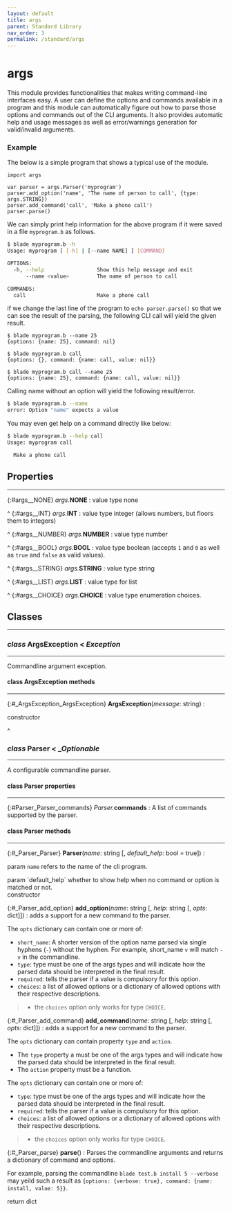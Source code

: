 ```yaml
---
layout: default
title: args
parent: Standard Library
nav_order: 3
permalink: /standard/args
---
```


# args

This module provides functionalities that makes writing command-line 
interfaces easy. A user can define the options and commands available 
in a program and this module can automatically figure out how to parse 
those options and commands out of the CLI arguments. It also provides 
automatic help and usage messages as well as error/warnings generation 
for valid/invalid arguments.

### Example

The below is a simple program that shows a typical use of the module.

```blade
import args

var parser = args.Parser('myprogram')
parser.add_option('name', 'The name of person to call', {type: args.STRING})
parser.add_command('call', 'Make a phone call')
parser.parse()
```

We can simply print help information for the above program if it were saved 
in a file `myprogram.b` as follows.

```sh
$ blade myprogram.b -h 
Usage: myprogram [ [-h] | [--name NAME] ] [COMMAND]

OPTIONS:
  -h, --help                 Show this help message and exit
      --name <value>         The name of person to call

COMMANDS:
  call                       Make a phone call
```

if we change the last line of the program to `echo parser.parse()` so that we 
can see the result of the parsing, the following CLI call will yield the given result.

```terminal
$ blade myprogram.b --name 25
{options: {name: 25}, command: nil}

$ blade myprogram.b call  
{options: {}, command: {name: call, value: nil}}

$ blade myprogram.b call --name 25
{options: {name: 25}, command: {name: call, value: nil}}
```

Calling name without an option will yield the following result/error.

```sh
$ blade myprogram.b --name   
error: Option "name" expects a value
```

You may even get help on a command directly like below:

```sh
$ blade myprogram.b --help call
Usage: myprogram call

  Make a phone call
```



<h2>Properties</h2><hr>

{:#args__NONE} _args._**NONE**
: value type none


^
{:#args__INT} _args._**INT**
: value type integer (allows numbers, but floors them to integers)


^
{:#args__NUMBER} _args._**NUMBER**
: value type number


^
{:#args__BOOL} _args._**BOOL**
: value type boolean (accepts `1` and `0` as well as `true` 
  and `false` as valid values).


^
{:#args__STRING} _args._**STRING**
: value type string


^
{:#args__LIST} _args._**LIST**
: value type for list


^
{:#args__CHOICE} _args._**CHOICE**
: value type enumeration choices.




<h2>Classes</h2><hr>



### _class_ ArgsException  < _Exception_
---

Commandline argument exception.


#### class ArgsException methods
---

{:#_ArgsException_ArgsException} **ArgsException**(_message_: string)
:  <div class="cite"><span class="hint">constructor</span> <span></span></div>




^


### _class_ Parser  < __Optionable_
---

A configurable commandline parser.


#### class Parser properties
---

{:#Parser_Parser_commands} _Parser._**commands**
: A list of commands supported by the parser.


#### class Parser methods
---

{:#_Parser_Parser} **Parser**(_name_: string [, _default_help_: bool = true])
:  <div class="cite"><span class="hint">param</span> <span>`name` refers to the name of the cli program.</span></div>

   <div class="cite"><span class="hint">param</span> <span>`default_help` whether to show help when no command or option is matched or not.</span></div>

   <div class="cite"><span class="hint">constructor</span> <span></span></div>



{:#_Parser_add_option} **add_option**(_name_: string [, _help_: string [, _opts_: dict]])
: adds a support for a new command to the parser.
  
  The `opts` dictionary can contain one or more of:
  
  - `short_name`: A shorter version of the option name parsed via 
  single hyphens (`-`) without the hyphen. For example, short_name `v` 
  will match `-v` in the commandline.
  - `type`: type must be one of the args types and will indicate 
  how the parsed data should be interpreted in the final result.
  - `required`: tells the parser if a value is compulsory for this option.
  - `choices`: a list of allowed options or a dictionary of allowed 
  options with their respective descriptions.
  
  > - the `choices` option only works for type `CHOICE`.


{:#_Parser_add_command} **add_command**(_name_: string [, _help_: string [, _opts_: dict]])
: adds a support for a new command to the parser.
  
  The `opts` dictionary can contain property `type` and `action`.
  
  - The `type` property a must be one of the args types and will indicate 
  how the parsed data should be interpreted in the final result.
  - The `action` property must be a function.
  
  The `opts` dictionary can contain one or more of:
  
  - `type`: type must be one of the args types and will indicate 
  how the parsed data should be interpreted in the final result.
  - `required`: tells the parser if a value is compulsory for this option.
  - `choices`: a list of allowed options or a dictionary of allowed 
  options with their respective descriptions.
  
  > - the `choices` option only works for type `CHOICE`.


{:#_Parser_parse} **parse**()
: Parses the commandline arguments and returns a dictionary of command 
  and options.
  
  For example, parsing the commandline
  `blade test.b install 5 --verbose` may yeild such a result as 
  `{options: {verbose: true}, command: {name: install, value: 5}}`.
  
   <div class="cite"><span class="hint">return</span> <span>dict</span></div>




